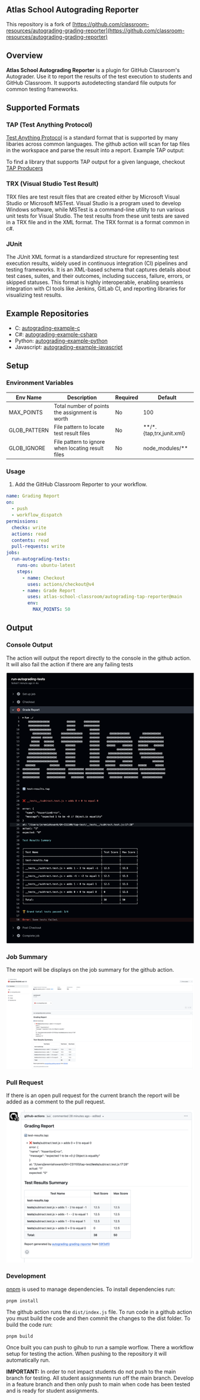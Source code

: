 ## Atlas School Autograding Reporter

This repository is a fork of [https://github.com/classroom-resources/autograding-grading-reporter](https://github.com/classroom-resources/autograding-grading-reporter)

## Overview

**Atlas School Autograding Reporter** is a plugin for GitHub Classroom's Autograder. Use it to report the results of the test execution to students and GitHub Classroom. It supports autodetecting standard file outputs for common testing frameworks.

## Supported Formats

### TAP (Test Anything Protocol)

[Test Anything Protocol](https://testanything.org/) is a standard format that is supported by many libaries across common languages. The github action will scan for tap files in the workspace and parse the result into a report. Example TAP output:

To find a library that supports TAP output for a given language, checkout [TAP Producers](https://testanything.org/producers.html)

### TRX (Visual Studio Test Result)

TRX files are test result files that are created either by Microsoft Visual Studio or Microsoft MSTest. Visual Studio is a program used to develop Windows software, while MSTest is a command-line utility to run various unit tests for Visual Studio. The test results from these unit tests are saved in a TRX file and in the XML format. The TRX format is a format common in c#.

### JUnit

The JUnit XML format is a standardized structure for representing test execution results, widely used in continuous integration (CI) pipelines and testing frameworks. It is an XML-based schema that captures details about test cases, suites, and their outcomes, including success, failure, errors, or skipped statuses. This format is highly interoperable, enabling seamless integration with CI tools like Jenkins, GitLab CI, and reporting libraries for visualizing test results.

## Example Repositories

* C: [autograding-example-c](https://github.com/atlas-school-classroom/autograding-example-c)
* C#: [autograding-example-csharp](https://github.com/atlas-school-classroom/autograding-example-csharp)
* Python: [autograding-example-python](https://github.com/atlas-school-classroom/autograding-example-python)
* Javascript: [autograding-example-javascript](https://github.com/atlas-school-classroom/autograding-example-javascript)

## Setup

### Environment Variables

| Env Name               | Description                                     | Required | Default |
| ---------------------- | ----------------------------------------------- | -------- | ------- |
| MAX_POINTS       | Total number of points the assignment is worth  | No       | 100     |
| GLOB_PATTERN | File pattern to locate test result files | No      |  **/*.{tap,trx,junit.xml}  |
| GLOB_IGNORE | File pattern to ignore when locating result files | No      |  node_modules/**  |

### Usage

1. Add the GitHub Classroom Reporter to your workflow.

```yaml
name: Grading Report
on:
  - push
  - workflow_dispatch
permissions:
  checks: write
  actions: read
  contents: read
  pull-requests: write
jobs:
  run-autograding-tests:
    runs-on: ubuntu-latest
    steps:
      - name: Checkout
        uses: actions/checkout@v4
      - name: Grade Report
        uses: atlas-school-classroom/autograding-tap-reporter@main
        env:
          MAX_POINTS: 50
```

## Output

### Console Output

The action will output the report directly to the console in the github action. It will also fail the action if there are any failing tests

![](./assets/console.png)

### Job Summary

The report will be displays on the job summary for the github action.

![](./assets/job-summary.png)

### Pull Request

If there is an open pull request for the current branch the report will be added as a comment to the pull request.

![](./assets/pr.png)

### Development

[pnpm](https://pnpm.io) is used to manage dependencies. To install dependencies run:
```
pnpm install
```

The github action runs the `dist/index.js` file. To run code in a github action you must build the code and then commit the changes to the dist folder. To build the code run:

```
pnpm build
```

Once built you can push to gihub to run a sample worflow. There a workflow setup for testing the action. When pushing to the repository it will automatically run.

**IMPORTANT:** In order to not impact students do not push to the main branch for testing. All student assignments run off the main branch. Develop in a feature branch and then only push to main when code has been tested and is ready for student assignments.
